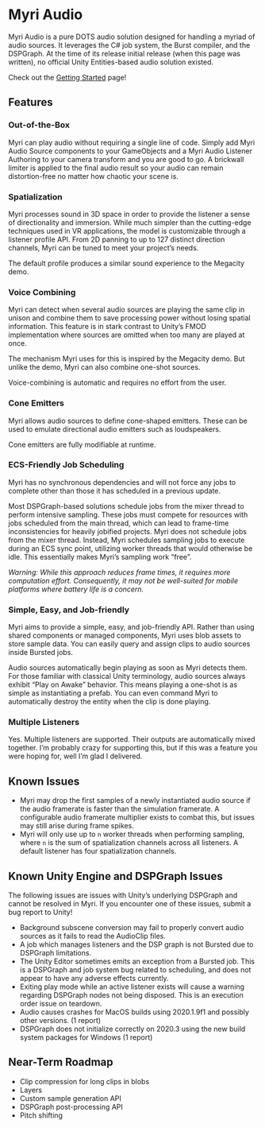 # Myri Audio

Myri Audio is a pure DOTS audio solution designed for handling a myriad of audio
sources. It leverages the C\# job system, the Burst compiler, and the DSPGraph.
At the time of its release initial release (when this page was written), no
official Unity Entities-based audio solution existed.

Check out the [Getting Started](Getting%20Started.md) page!

## Features

### Out-of-the-Box

Myri can play audio without requiring a single line of code. Simply add Myri
Audio Source components to your GameObjects and a Myri Audio Listener Authoring
to your camera transform and you are good to go. A brickwall limiter is applied
to the final audio result so your audio can remain distortion-free no matter how
chaotic your scene is.

### Spatialization

Myri processes sound in 3D space in order to provide the listener a sense of
directionality and immersion. While much simpler than the cutting-edge
techniques used in VR applications, the model is customizable through a listener
profile API. From 2D panning to up to 127 distinct direction channels, Myri can
be tuned to meet your project’s needs.

The default profile produces a similar sound experience to the Megacity demo.

### Voice Combining

Myri can detect when several audio sources are playing the same clip in unison
and combine them to save processing power without losing spatial information.
This feature is in stark contrast to Unity’s FMOD implementation where sources
are omitted when too many are played at once.

The mechanism Myri uses for this is inspired by the Megacity demo. But unlike
the demo, Myri can also combine one-shot sources.

Voice-combining is automatic and requires no effort from the user.

### Cone Emitters

Myri allows audio sources to define cone-shaped emitters. These can be used to
emulate directional audio emitters such as loudspeakers.

Cone emitters are fully modifiable at runtime.

### ECS-Friendly Job Scheduling

Myri has no synchronous dependencies and will not force any jobs to complete
other than those it has scheduled in a previous update.

Most DSPGraph-based solutions schedule jobs from the mixer thread to perform
intensive sampling. These jobs must compete for resources with jobs scheduled
from the main thread, which can lead to frame-time inconsistencies for heavily
jobified projects. Myri does not schedule jobs from the mixer thread. Instead,
Myri schedules sampling jobs to execute during an ECS sync point, utilizing
worker threads that would otherwise be idle. This essentially makes Myri’s
sampling work “free”.

*Warning: While this approach reduces frame times, it requires more computation
effort. Consequently, it may not be well-suited for mobile platforms where
battery life is a concern.*

### Simple, Easy, and Job-friendly

Myri aims to provide a simple, easy, and job-friendly API. Rather than using
shared components or managed components, Myri uses blob assets to store sample
data. You can easily query and assign clips to audio sources inside Bursted
jobs.

Audio sources automatically begin playing as soon as Myri detects them. For
those familiar with classical Unity terminology, audio sources always exhibit
“Play on Awake” behavior. This means playing a one-shot is as simple as
instantiating a prefab. You can even command Myri to automatically destroy the
entity when the clip is done playing.

### Multiple Listeners

Yes. Multiple listeners are supported. Their outputs are automatically mixed
together. I’m probably crazy for supporting this, but if this was a feature you
were hoping for, well I’m glad I delivered.

## Known Issues

-   Myri may drop the first samples of a newly instantiated audio source if the
    audio framerate is faster than the simulation framerate. A configurable
    audio framerate multiplier exists to combat this, but issues may still arise
    during frame spikes.
-   Myri will only use up to `n` worker threads when performing sampling, where
    `n` is the sum of spatialization channels across all listeners. A default
    listener has four spatialization channels.

## Known Unity Engine and DSPGraph Issues

The following issues are issues with Unity’s underlying DSPGraph and cannot be
resolved in Myri. If you encounter one of these issues, submit a bug report to
Unity!

-   Background subscene conversion may fail to properly convert audio sources as
    it fails to read the AudioClip files.
-   A job which manages listeners and the DSP graph is not Bursted due to
    DSPGraph limitations.
-   The Unity Editor sometimes emits an exception from a Bursted job. This is a
    DSPGraph and job system bug related to scheduling, and does not appear to
    have any adverse effects currently.
-   Exiting play mode while an active listener exists will cause a warning
    regarding DSPGraph nodes not being disposed. This is an execution order
    issue on teardown.
-   Audio causes crashes for MacOS builds using 2020.1.9f1 and possibly other
    versions. (1 report)
-   DSPGraph does not initialize correctly on 2020.3 using the new build system
    packages for Windows (1 report)

## Near-Term Roadmap

-   Clip compression for long clips in blobs
-   Layers
-   Custom sample generation API
-   DSPGraph post-processing API
-   Pitch shifting
